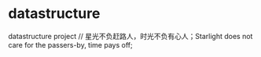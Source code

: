 # datastructure
datastructure project
// 星光不负赶路人，时光不负有心人；Starlight does not care for the passers-by, time pays off;

